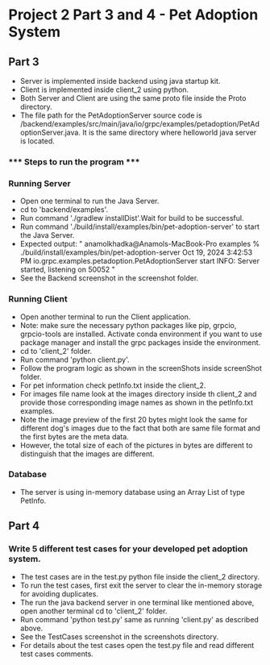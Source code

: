 # Project 2 Part 3 and 4 - Pet Adoption System

## Part 3 

- Server is implemented inside backend using java startup kit.
- Client is implemented inside client_2 using python.
- Both Server and Client are using the same proto file inside the Proto directory.
- The file path for the PetAdoptionServer source code is /backend/examples/src/main/java/io/grpc/examples/petadoption/PetAdoptionServer.java. 
  It is the same directory where helloworld java server is located.

### *** Steps to run the program ***

### Running Server
- Open one terminal to run the Java Server.
- cd to 'backend/examples'.
- Run command './gradlew installDist'.Wait for build to be successful.
- Run command './build/install/examples/bin/pet-adoption-server' to start the Java Server.
- Expected output:
" anamolkhadka@Anamols-MacBook-Pro examples % ./build/install/examples/bin/pet-adoption-server
  Oct 19, 2024 3:42:53 PM io.grpc.examples.petadoption.PetAdoptionServer start
  INFO: Server started, listening on 50052 "
- See the Backend screenshot in the screenshot folder.

### Running Client
- Open another terminal to run the Client application.
- Note: make sure the necessary python packages like pip, grpcio, grpcio-tools are installed. Activate conda environment if you want to use package manager and install the grpc packages inside the environment.
- cd to 'client_2' folder.
- Run command 'python client.py'.
- Follow the program logic as shown in the screenShots inside screenShot folder.
- For pet information check petInfo.txt inside the client_2.
- For images file name look at the images directory inside th client_2 and provide those corresponding image names as shown in the petInfo.txt examples.
- Note the image preview of the first 20 bytes might look the same for different dog's images due to the fact that both are same file format and the first bytes are the meta data.
- However, the total size of each of the pictures in bytes are different to distinguish that the images are different.

### Database
- The server is using in-memory database using an Array List of type PetInfo.


## Part 4

### Write 5 different test cases for your developed pet adoption system.
- The test cases are in the test.py python file inside the client_2 directory.
- To run the test cases, first exit the server to clear the in-memory storage for avoiding duplicates.
- The run the java backend server in one terminal like mentioned above, open another terminal cd to 'client_2' folder.
- Run command 'python test.py' same as running 'client.py' as described above.
- See the TestCases screenshot in the screenshots directory.
- For details about the test cases open the test.py file and read different test cases comments.
